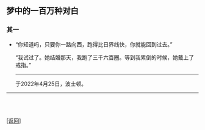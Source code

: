 ## 梦中的一百万种对白

### 其一

- “你知道吗，只要你一路向西，跑得比日界线快，你就能回到过去。”

    “我试过了。她结婚那天，我跑了三千六百圈。等到我累倒的时候，她戴上了戒指。”

    ------

    于2022年4月25日，波士顿。

------

<br>

<br>

[[返回]](../../../sites/proses/未发完的疯.md)
